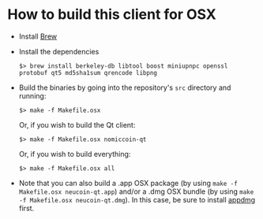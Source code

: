# How to build this client for OSX

  - Install [Brew](http://brew.sh/)

  - Install the dependencies

    ```
    $> brew install berkeley-db libtool boost miniupnpc openssl protobuf qt5 md5sha1sum qrencode libpng
    ```

  - Build the binaries by going into the repository's `src` directory and running:

    ```
    $> make -f Makefile.osx
    ```

    Or, if you wish to build the Qt client:

    ```
    $> make -f Makefile.osx nomiccoin-qt
    ```

    Or, if you wish to build everything:

    ```
    $> make -f Makefile.osx all
    ```

  - Note that you can also build a .app OSX package (by using `make -f Makefile.osx neucoin-qt.app`) and/or a .dmg OSX bundle (by using `make -f Makefile.osx neucoin-qt.dmg`). In this case, be sure to install [appdmg](https://github.com/LinusU/node-appdmg) first.
